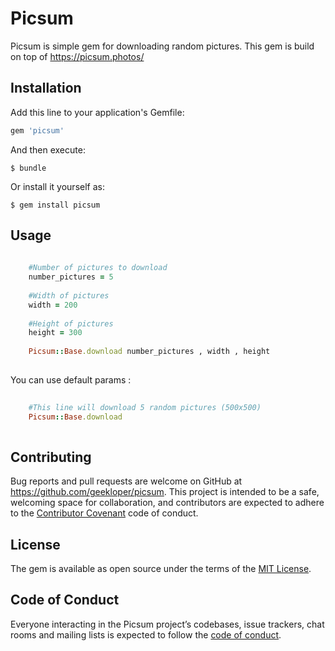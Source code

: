 # Picsum

Picsum is simple gem for downloading random pictures. This gem is build on top of https://picsum.photos/

## Installation

Add this line to your application's Gemfile:

```ruby
gem 'picsum'
```

And then execute:

    $ bundle

Or install it yourself as:

    $ gem install picsum

## Usage


```ruby
    
    #Number of pictures to download
    number_pictures = 5
   
    #Width of pictures
    width = 200
    
    #Height of pictures
    height = 300 
    
    Picsum::Base.download number_pictures , width , height
    
```

You can use default params : 


```ruby
    
    #This line will download 5 random pictures (500x500)
    Picsum::Base.download
    
```

## Contributing

Bug reports and pull requests are welcome on GitHub at https://github.com/geekloper/picsum. This project is intended to be a safe, welcoming space for collaboration, and contributors are expected to adhere to the [Contributor Covenant](http://contributor-covenant.org) code of conduct.

## License

The gem is available as open source under the terms of the [MIT License](http://opensource.org/licenses/MIT).

## Code of Conduct

Everyone interacting in the Picsum project’s codebases, issue trackers, chat rooms and mailing lists is expected to follow the [code of conduct](https://github.com/geekloper/picsum/blob/master/CODE_OF_CONDUCT.md).
